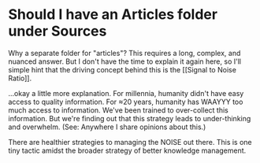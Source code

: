 # Should I have an Articles folder under Sources
Why a separate folder for "articles"? This requires a long, complex, and nuanced answer. But I don't have the time to explain it again here, so I'll simple hint that the driving concept behind this is the [[Signal to Noise Ratio]].

...okay a little more explanation. For millennia, humanity didn't have easy access to quality information. For ≈20 years, humanity has WAAYYY too much access to information. We've been trained to over-collect this information. But we're finding out that this strategy leads to under-thinking and overwhelm. (See: Anywhere I share opinions about this.)

There are healthier strategies to managing the NOISE out there. This is one tiny tactic amidst the broader strategy of better knowledge management.